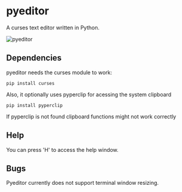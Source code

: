 # pyeditor
A curses text editor written in Python.

![pyeditor](https://github.com/eksd3/pyeditor/pyeditor.png)

## Dependencies
pyeditor needs the curses module to work:
```
pip install curses
```

Also, it optionally uses pyperclip for acessing the system clipboard
```
pip install pyperclip
```
If pyperclip is not found clipboard functions might not work correctly

## Help
You can press 'H' to access the help window.

## Bugs
Pyeditor currently does not support terminal window resizing.
